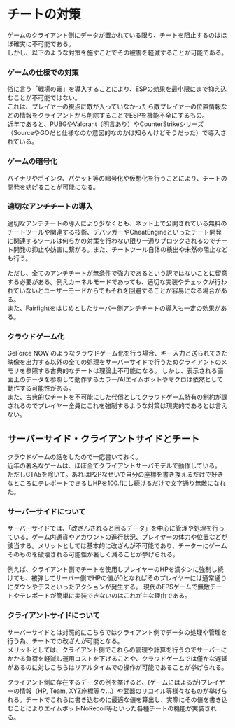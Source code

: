 # チートの対策
ゲームのクライアント側にデータが置かれている限り、チートを阻止するのはほぼ確実に不可能である。  
しかし、以下のような対策を施すことでその被害を軽減することが可能である。

### ゲームの仕様での対策
俗に言う「戦場の霧」を導入することにより、ESPの効果を最小限にまで抑え込むことが不可能ではない。  
これは、プレイヤーの視点に敵が入っていなかったら敵プレイヤーの位置情報などの情報をクライアントから削除することでESPを機能不全にするもの。  
近年であると、PUBGやValorant（明言あり）やCounterStrikeシリーズ（SourceやGOだと仕様なのか意図的なのかは知らんけどそうだった）で導入されている。

### ゲームの暗号化
バイナリやポインタ、パケット等の暗号化や仮想化を行うことにより、チートの開発を妨げることが可能になる。

### 適切なアンチチートの導入
適切なアンチチートの導入により少なくとも、ネット上で公開されている無料のチートツールや関連する技術、デバッガーやCheatEngineといったチート開発に関連するツールは何らかの対策を行わない限り一通りブロックされるのでチート開発の抑止や妨害に繋がる。また、チートツール自体の検出や未然の阻止なども行う。  

ただし、全てのアンチチートが無条件で強力であるという訳ではないことに留意する必要がある。例えカーネルモードであっても、適切な実装やチェックが行われていないとユーザーモードからでもそれを回避することが容易になる場合がある。  
また、Fairfightをはじめとしたサーバー側アンチチートの導入も一定の効果がある。

### クラウドゲーム化
GeForce NOW のようなクラウドゲーム化を行う場合、キー入力と送られてきた映像を出力する以外の全ての処理をサーバーサイドで行うためクライアントのメモリを参照する古典的なチートは理論上不可能になる。
しかし、表示される画面上のデータを参照して動作するカラー/AIエイムボットやマクロは依然として動作する可能性がある。  
また、古典的なチートを不可能にした代償としてクラウドゲーム特有の制約が課されるのでプレイヤー全員にこれを強制するような対策は現実的であるとは言えない。

## サーバーサイド・クライアントサイドとチート
クラウドゲームの話をしたので一応書いておく。  
近年の著名なゲームは、ほぼ全てクライアントサーバモデルで動作している。  
ただしGTA5を除いて。あれはP2Pなせいで自分の座標を書き換えるだけで好きなところにテレポートできるしHPを100.fにし続けるだけで文字通り無敵になれた。

### サーバーサイドについて
サーバーサイドでは、「改ざんされると困るデータ」を中心に管理や処理を行っている。ゲーム内通貨やアカウントの進行状況、プレイヤーの体力や位置などが該当する。メリットとしては基本的に改ざんが不可能であり、チーターにゲームそのものを破壊される可能性が著しく減ることが挙げられる。

例えば、クライアント側でチートを使用しプレイヤーのHPを満タンに強制し続けても、被弾してサーバー側でHPの値が0となればそのプレイヤーには通常通りにダウンやデスといったアクションが発生する。
現代のFPSゲームで無敵チートやテレポートが簡単に実装できないのはこれが主な理由である。

### クライアントサイドについて
サーバーサイドとは対照的にこちらではクライアント側でデータの処理や管理を行う為、チートでの改ざんが可能となる。  
メリットとしては、クライアント側でこれらの管理や計算を行うのでサーバーにかかる負荷を軽減し運用コストを下げることや、クラウドゲームでは僅かな遅延があるのに対しこちらはリアルタイムでの操作が可能であることが挙げられる。

クライアント側に存在するデータの例を挙げると、(ゲームにはよるが)プレイヤーの情報（HP, Team, XYZ座標等々…）や武器のリコイル等様々なものが挙げられる。チートでこれらに書き込むのに最適な値を算出し、実際にその値を書き込むことによりエイムボットNoRecoil等といった各種チートの機能が実装される。